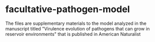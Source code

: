 # facultative-pathogen-model
The files are supplementary materials to the model analyzed in the manuscript titled "Virulence evolution of pathogens that can grow in reservoir environments" that is published in American Naturalist
